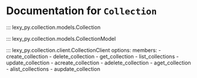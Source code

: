 # Documentation for `Collection`

::: lexy_py.collection.models.Collection

::: lexy_py.collection.models.CollectionModel

::: lexy_py.collection.client.CollectionClient
    options:
        members:
            - create_collection
            - delete_collection
            - get_collection
            - list_collections
            - update_collection
            - acreate_collection
            - adelete_collection
            - aget_collection
            - alist_collections
            - aupdate_collection
